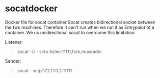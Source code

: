 # socatdocker
Docker file for socat container
Socat creates bidirectional socket between the two machines. Therefore it can't run when we run it as Entrypoint of a container.
We us unidirectional socat to overcome this limitation. 

Listener: 
> socat  -U - sctp-listen:11111,fork,reuseaddr

Sender: 
> socat - sctp:172.17.0.2:11111
